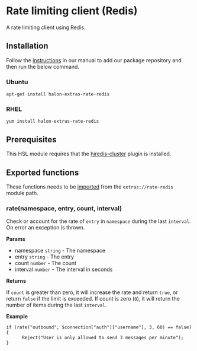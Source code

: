 # Rate limiting client (Redis)

A rate limiting client using Redis.

## Installation

Follow the [instructions](https://docs.halon.io/manual/comp_install.html#installation) in our manual to add our package repository and then run the below command.

### Ubuntu

```
apt-get install halon-extras-rate-redis
```

### RHEL

```
yum install halon-extras-rate-redis
```

## Prerequisites

This HSL module requires that the [hiredis-cluster](https://github.com/halon-extras/hiredis-cluster) plugin is installed.

## Exported functions

These functions needs to be [imported](https://docs.halon.io/hsl/structures.html#import) from the `extras://rate-redis` module path.

### rate(namespace, entry, count, interval)

Check or account for the rate of `entry` in `namespace` during the last `interval`. On error an exception is thrown.

**Params**

- namespace `string` - The namespace
- entry `string` - The entry
- count `number` - The count
- interval `number` - The interval in seconds

**Returns**

If `count` is greater than zero, it will increase the rate and return `true`, or return `false` if the limit is exceeded. If count is zero (`0`), it will return the number of items during the last `interval`.

**Example**

```
if (rate("outbound", $connection["auth"]["username"], 3, 60) == false) {
      Reject("User is only allowed to send 3 messages per minute");
}
```
